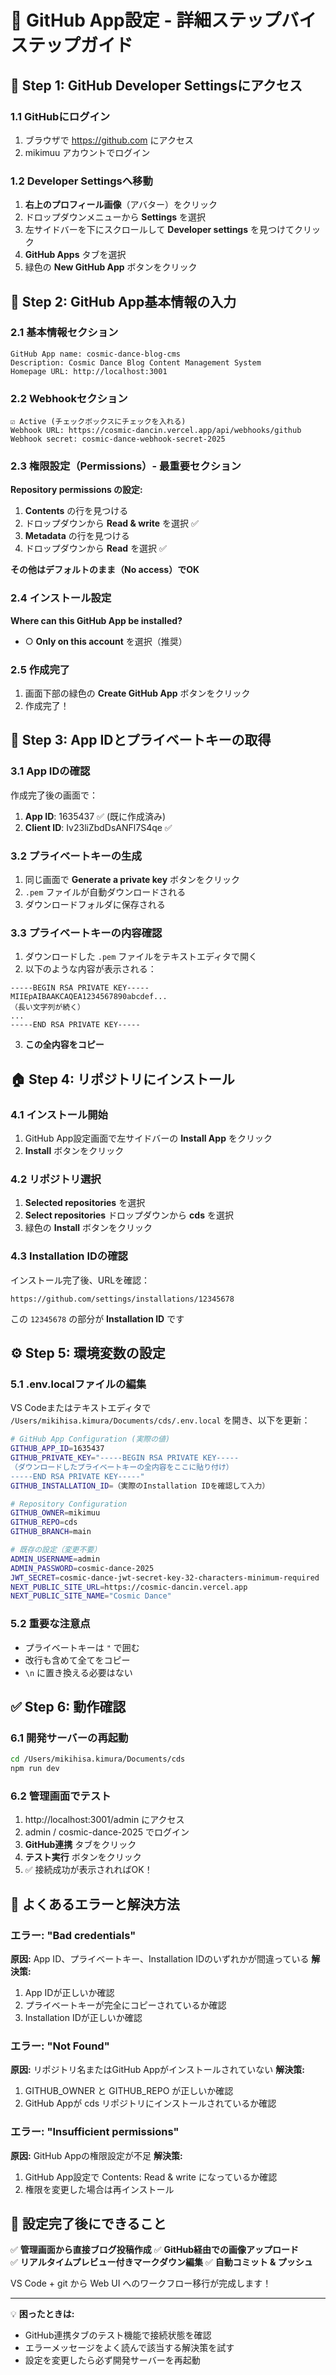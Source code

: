 # 📘 GitHub App設定 - 詳細ステップバイステップガイド

## 🚀 Step 1: GitHub Developer Settingsにアクセス

### 1.1 GitHubにログイン
1. ブラウザで https://github.com にアクセス
2. mikimuu アカウントでログイン

### 1.2 Developer Settingsへ移動
1. **右上のプロフィール画像**（アバター）をクリック
2. ドロップダウンメニューから **Settings** を選択
3. 左サイドバーを下にスクロールして **Developer settings** を見つけてクリック
4. **GitHub Apps** タブを選択
5. 緑色の **New GitHub App** ボタンをクリック

## 📝 Step 2: GitHub App基本情報の入力

### 2.1 基本情報セクション
```
GitHub App name: cosmic-dance-blog-cms
Description: Cosmic Dance Blog Content Management System
Homepage URL: http://localhost:3001
```

### 2.2 Webhookセクション
```
☑ Active (チェックボックスにチェックを入れる)
Webhook URL: https://cosmic-dancin.vercel.app/api/webhooks/github
Webhook secret: cosmic-dance-webhook-secret-2025
```

### 2.3 権限設定（Permissions）- 最重要セクション

**Repository permissions の設定:**
1. **Contents** の行を見つける
2. ドロップダウンから **Read & write** を選択 ✅
3. **Metadata** の行を見つける  
4. ドロップダウンから **Read** を選択 ✅

**その他はデフォルトのまま（No access）でOK**

### 2.4 インストール設定
**Where can this GitHub App be installed?**
- ○ **Only on this account** を選択（推奨）

### 2.5 作成完了
1. 画面下部の緑色の **Create GitHub App** ボタンをクリック
2. 作成完了！

## 🔑 Step 3: App IDとプライベートキーの取得

### 3.1 App IDの確認
作成完了後の画面で：
1. **App ID**: 1635437 ✅ (既に作成済み)
2. **Client ID**: Iv23liZbdDsANFl7S4qe ✅

### 3.2 プライベートキーの生成
1. 同じ画面で **Generate a private key** ボタンをクリック
2. `.pem` ファイルが自動ダウンロードされる
3. ダウンロードフォルダに保存される

### 3.3 プライベートキーの内容確認
1. ダウンロードした `.pem` ファイルをテキストエディタで開く
2. 以下のような内容が表示される：
```
-----BEGIN RSA PRIVATE KEY-----
MIIEpAIBAAKCAQEA1234567890abcdef...
（長い文字列が続く）
...
-----END RSA PRIVATE KEY-----
```
3. **この全内容をコピー**

## 🏠 Step 4: リポジトリにインストール

### 4.1 インストール開始
1. GitHub App設定画面で左サイドバーの **Install App** をクリック
2. **Install** ボタンをクリック

### 4.2 リポジトリ選択
1. **Selected repositories** を選択
2. **Select repositories** ドロップダウンから **cds** を選択
3. 緑色の **Install** ボタンをクリック

### 4.3 Installation IDの確認
インストール完了後、URLを確認：
```
https://github.com/settings/installations/12345678
```
この `12345678` の部分が **Installation ID** です

## ⚙️ Step 5: 環境変数の設定

### 5.1 .env.localファイルの編集
VS Codeまたはテキストエディタで `/Users/mikihisa.kimura/Documents/cds/.env.local` を開き、以下を更新：

```bash
# GitHub App Configuration (実際の値)
GITHUB_APP_ID=1635437
GITHUB_PRIVATE_KEY="-----BEGIN RSA PRIVATE KEY-----
（ダウンロードしたプライベートキーの全内容をここに貼り付け）
-----END RSA PRIVATE KEY-----"
GITHUB_INSTALLATION_ID=（実際のInstallation IDを確認して入力）

# Repository Configuration
GITHUB_OWNER=mikimuu
GITHUB_REPO=cds
GITHUB_BRANCH=main

# 既存の設定（変更不要）
ADMIN_USERNAME=admin
ADMIN_PASSWORD=cosmic-dance-2025
JWT_SECRET=cosmic-dance-jwt-secret-key-32-characters-minimum-required
NEXT_PUBLIC_SITE_URL=https://cosmic-dancin.vercel.app
NEXT_PUBLIC_SITE_NAME="Cosmic Dance"
```

### 5.2 重要な注意点
- プライベートキーは `"` で囲む
- 改行も含めて全てをコピー
- `\n` に置き換える必要はない

## ✅ Step 6: 動作確認

### 6.1 開発サーバーの再起動
```bash
cd /Users/mikihisa.kimura/Documents/cds
npm run dev
```

### 6.2 管理画面でテスト
1. http://localhost:3001/admin にアクセス
2. admin / cosmic-dance-2025 でログイン
3. **GitHub連携** タブをクリック
4. **テスト実行** ボタンをクリック
5. ✅ 接続成功が表示されればOK！

## 🚨 よくあるエラーと解決方法

### エラー: "Bad credentials"
**原因:** App ID、プライベートキー、Installation IDのいずれかが間違っている
**解決策:**
1. App IDが正しいか確認
2. プライベートキーが完全にコピーされているか確認
3. Installation IDが正しいか確認

### エラー: "Not Found"
**原因:** リポジトリ名またはGitHub Appがインストールされていない
**解決策:**
1. GITHUB_OWNER と GITHUB_REPO が正しいか確認
2. GitHub Appが cds リポジトリにインストールされているか確認

### エラー: "Insufficient permissions"
**原因:** GitHub Appの権限設定が不足
**解決策:**
1. GitHub App設定で Contents: Read & write になっているか確認
2. 権限を変更した場合は再インストール

## 🎯 設定完了後にできること

✅ **管理画面から直接ブログ投稿作成**
✅ **GitHub経由での画像アップロード**  
✅ **リアルタイムプレビュー付きマークダウン編集**
✅ **自動コミット & プッシュ**

VS Code + git から Web UI へのワークフロー移行が完成します！

---

💡 **困ったときは:** 
- GitHub連携タブのテスト機能で接続状態を確認
- エラーメッセージをよく読んで該当する解決策を試す
- 設定を変更したら必ず開発サーバーを再起動
